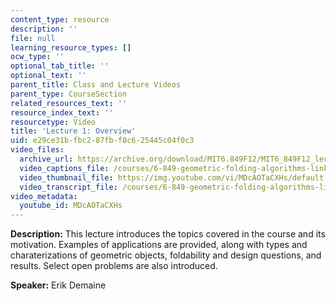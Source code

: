 ```yaml
---
content_type: resource
description: ''
file: null
learning_resource_types: []
ocw_type: ''
optional_tab_title: ''
optional_text: ''
parent_title: Class and Lecture Videos
parent_type: CourseSection
related_resources_text: ''
resource_index_text: ''
resourcetype: Video
title: 'Lecture 1: Overview'
uid: e29ce31b-fbc2-87fb-f8c6-25445c04f0c3
video_files:
  archive_url: https://archive.org/download/MIT6.849F12/MIT6_849F12_lec01_300k.mp4
  video_captions_file: /courses/6-849-geometric-folding-algorithms-linkages-origami-polyhedra-fall-2012/de01bb442891526d93cdb719a59ebec9_MDcAOTaCXHs.vtt
  video_thumbnail_file: https://img.youtube.com/vi/MDcAOTaCXHs/default.jpg
  video_transcript_file: /courses/6-849-geometric-folding-algorithms-linkages-origami-polyhedra-fall-2012/23ca84bcaf1c88ab84da41d3c1108f74_MDcAOTaCXHs.pdf
video_metadata:
  youtube_id: MDcAOTaCXHs
---
```


**Description:** This lecture introduces the topics covered in the course and its motivation. Examples of applications are provided, along with types and charaterizations of geometric objects, foldability and design questions, and results. Select open problems are also introduced.

**Speaker:** Erik Demaine